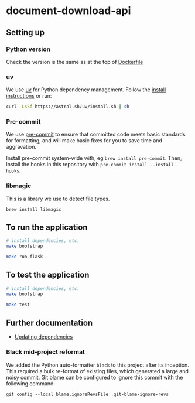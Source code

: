 # document-download-api

## Setting up

### Python version

Check the version is the same as at the top of [Dockerfile](docker/Dockerfile)


### uv

We use [uv](https://github.com/astral-sh/uv) for Python dependency management. Follow the [install instructions](https://github.com/astral-sh/uv?tab=readme-ov-file#installation) or run:

```bash
curl -LsSf https://astral.sh/uv/install.sh | sh
```

### Pre-commit

We use [pre-commit](https://pre-commit.com/) to ensure that committed code meets basic standards for formatting, and will make basic fixes for you to save time and aggravation.

Install pre-commit system-wide with, eg `brew install pre-commit`. Then, install the hooks in this repository with `pre-commit install --install-hooks`.

### libmagic

This is a library we use to detect file types.

```
brew install libmagic
```

## To run the application

```bash
# install dependencies, etc.
make bootstrap

make run-flask
```

## To test the application

```bash
# install dependencies, etc.
make bootstrap

make test
```

## Further documentation

- [Updating dependencies](https://github.com/alphagov/notifications-manuals/wiki/Dependencies)

### Black mid-project reformat

We added the Python auto-formatter `black` to this project after its inception. This required a bulk re-format of existing files, which generated a large and noisy commit. Git blame can be configured to ignore this commit with the following command:

`git config --local blame.ignoreRevsFile .git-blame-ignore-revs`
